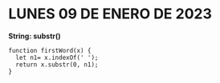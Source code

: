 # LUNES 09 DE ENERO DE 2023

**String: substr()**

```
function firstWord(x) {
  let n1= x.indexOf(' ');
  return x.substr(0, n1);
}
```
